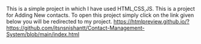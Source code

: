 This is a simple project in which I have used HTML,CSS,JS. 
This is a project for Adding New contacts.
To open this project simply click on the link given below you will be redirected to my project.
https://htmlpreview.github.io/?https://github.com/itsnsnishantt/Contact-Management-System/blob/main/index.html
